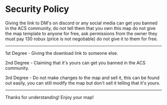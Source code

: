# Security Policy

Giving the link to DM's on discord or any social media can get you banned in the ACS community, do not tell them that you own this map do not give the map template
to anyone for free, ask permissions from the owner they must pay 130 robux (price is not negotiable) do not give it to them for free.

---------
1st Degree - Giving the download link to someone else.

2nd Degree - Claiming that it's yours can get you banned in the ACS community.

3rd Degree - Do not make changes to the map and sell it, this can be found out easily, you can still modify the map but don't sell it telling that it's yours.

---------


Thanks for understanding! Enjoy your map!
